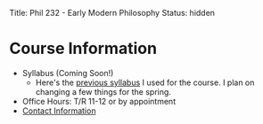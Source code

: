 Title: Phil 232 - Early Modern Philosophy
Status: hidden

# Course Information

<!-- - [Syllabus]({filename}/pdfs/phil232/ModernSyllabus.pdf) -->
- Syllabus (Coming Soon!)
    - Here's the [previous syllabus]({filename}/pdfs/phil232/ModernSyllabus.pdf)
      I used for the course. I plan on changing a few things for the spring. 
- Office Hours: T/R 11-12 or by appointment
- [Contact Information]({filename}/pages/Contact.md)

<!-- - [Assignments]({filename}/pages/phil232/phil232Assignments.md) -->
<!--     - [Tentative assignment -->
<!--       calendar](https://www.dropbox.com/s/sqzw1xvm5psvknm/ModernCal.pdf) -->
<!--       (this calendar is subject to change!) -->
<!--     - [Paper Topics]({filename}/pages/phil232/phil232PaperTopics.md) -->
<!--         - [Writing a Thesis Statement](https://www.dropbox.com/s/lyods0bt22x8u6l/ThesisOverview.pdf) -->
<!--         - [Paper Structure](https://www.dropbox.com/s/eaggc570nfu6nqa/PaperStructure.pdf) -->
